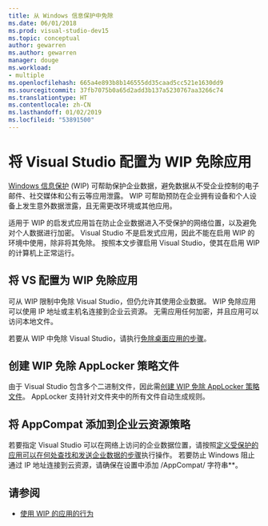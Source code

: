 ```yaml
---
title: 从 Windows 信息保护中免除
ms.date: 06/01/2018
ms.prod: visual-studio-dev15
ms.topic: conceptual
author: gewarren
ms.author: gewarren
manager: douge
ms.workload:
- multiple
ms.openlocfilehash: 665a4e893b8b146555dd35caad5cc521e1630dd9
ms.sourcegitcommit: 37fb7075b0a65d2add3b137a5230767aa3266c74
ms.translationtype: HT
ms.contentlocale: zh-CN
ms.lasthandoff: 01/02/2019
ms.locfileid: "53891500"
---
```

# <a name="configure-visual-studio-as-a-wip-exempt-app"></a>将 Visual Studio 配置为 WIP 免除应用

[Windows 信息保护](/windows/security/information-protection/windows-information-protection/protect-enterprise-data-using-wip) (WIP) 可帮助保护企业数据，避免数据从不受企业控制的电子邮件、社交媒体和公有云等应用泄露。 WIP 可帮助预防在企业拥有设备和个人设备上发生意外数据泄露，且无需更改环境或其他应用。

适用于 WIP 的启发式应用旨在防止企业数据进入不受保护的网络位置，以及避免对个人数据进行加密。 Visual Studio 不是启发式应用，因此不能在启用 WIP 的环境中使用，除非将其免除。 按照本文步骤启用 Visual Studio，使其在启用 WIP 的计算机上正常运行。

## <a name="configure-vs-as-a-wip-exempt-app"></a>将 VS 配置为 WIP 免除应用

可从 WIP 限制中免除 Visual Studio，但仍允许其使用企业数据。 WIP 免除应用可以使用 IP 地址或主机名连接到企业云资源。 无需应用任何加密，并且应用可以访问本地文件。

若要从 WIP 中免除 Visual Studio，请执行[免除桌面应用的步骤](/windows/security/information-protection/windows-information-protection/create-wip-policy-using-intune-azure#exempt-apps-from-a-wip-policy)。

## <a name="create-a-wip-exempt-applocker-policy-file"></a>创建 WIP 免除 AppLocker 策略文件

由于 Visual Studio 包含多个二进制文件，因此需[创建 WIP 免除 AppLocker 策略文件](/windows/security/threat-protection/windows-defender-application-control/applocker/run-the-automatically-generate-rules-wizard)。 AppLocker 支持针对文件夹中的所有文件自动生成规则。

## <a name="add-appcompat-to-the-enterprise-cloud-resource-policy"></a>将 AppCompat 添加到企业云资源策略

若要指定 Visual Studio 可以在网络上访问的企业数据位置，请按照[定义受保护的应用可以在何处查找和发送企业数据的步骤](/windows/security/information-protection/windows-information-protection/create-wip-policy-using-intune-azure#choose-where-apps-can-access-enterprise-data)执行操作。 若要防止 Windows 阻止通过 IP 地址连接到云资源，请确保在设置中添加 /AppCompat/ 字符串\*\*。

## <a name="see-also"></a>请参阅

- [使用 WIP 的应用的行为](/windows/security/information-protection/windows-information-protection/app-behavior-with-wip)